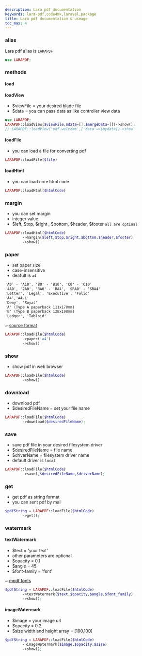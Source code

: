 ```yaml
---
description: Lara pdf documentation
keywords: lara-pdf,code4mk,laravel,package
title: Lara pdf documentation & useage
toc_max: 4
---
```


### alias

Lara pdf alias is `LARAPDF`

```php
use LARAPDF;
```

### methods

#### load

#### loadView

* $viewFile = your desired blade file
* $data = you can pass data as like controller view data

```php
use LARAPDF;
LARAPDF::loadView($viewFile,$data=[],$mergeData=[])->show();
// LARAPDF::loadView('pdf.welcome',['data'=>$mydata])->show
```

#### loadFile

* you can load a file for converting pdf

```php
LARAPDF::loadFile($file)
```

#### loadHtml

* you can load core html code

```php
LARAPDF::loadHtml($htmlCode)
```

### margin

* you can set margin
* integer value
* $left, $top, $right , $bottom, $header, $footer `all are optinal`

```php
LARAPDF::loadHtml($htmlCode)
        ->margin($left,$top,$right,$bottom,$header,$footer)
        ->show()
```

### paper

* set  paper size
*  case-insensitive
* deafult is `a4`

```txt
'A0’ - 'A10', 'B0' - 'B10', 'C0' - 'C10'
'4A0', '2A0', 'RA0' - 'RA4', 'SRA0' - 'SRA4'
'Letter', 'Legal', 'Executive', 'Folio'
'A4','A4-L'
'Demy', 'Royal'
'A' (Type A paperback 111x178mm)
'B' (Type B paperback 128x198mm)
'Ledger', 'Tabloid'
```

~ [source format](https://mpdf.github.io/reference/mpdf-functions/construct.html#variables-with-defaults-from-constructor)

```php
LARAPDF::loadFile($htmlCode)
        ->paper('a4')
        ->show()
```

### show

* show pdf in web browser

```php
LARAPDF::loadFile($htmlCode)
        ->show()
```

### download

* download pdf
* $desiredFileName = set your file name
```php
LARAPDF::loadFile($htmlCode)
        ->download($desiredFileName);
```

### save

* save pdf file in your desired filesystem driver
* $desiredFileName = file name
* $driverName = filesystem driver name
* default driver is `local`

```php
LARAPDF::loadFile($htmlCode)
        ->save(,$desiredFileName,$driverName);
```

### get

* get pdf as string format
* you can sent pdf by mail  

```php
$pdfString = LARAPDF::loadFile($htmlCode)
        ->get();
```

### watermark

#### textWatermark

* $text = 'your text'
* other parameters are optional
* $opacity = 0.1
* $angle = 45
* $font-family = 'font'

~ [mpdf fonts](https://github.com/mpdf/mpdf/blob/development/src/Config/FontVariables.php)

```php
$pdfString = LARAPDF::loadFile($htmlCode)
        ->textWatermark($text,$opacity,$angle,$font_family)
        ->show();
```

#### imageWatermark

* $image = your image url
* $opacity = 0.2
* $size width and height array = [100,100]

```php
$pdfString = LARAPDF::loadFile($htmlCode)
        ->imageWatermark($image,$opacity,$size)
        ->show();
```
